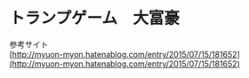 # トランプゲーム　大富豪
参考サイト  
[http://myuon-myon.hatenablog.com/entry/2015/07/15/181652](http://myuon-myon.hatenablog.com/entry/2015/07/15/181652)  
